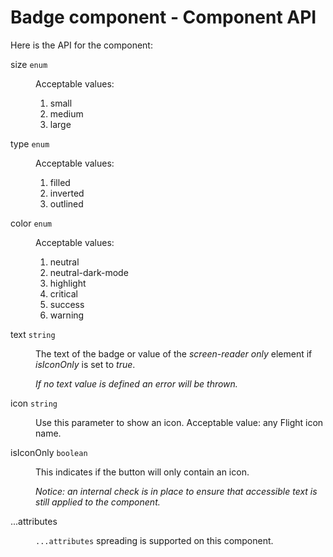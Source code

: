 # Badge component - Component API

Here is the API for the component:

<dl class="dummy-component-props" aria-labelledby="component-api-badge"><dt>size <code>enum</code></dt><dd><p>Acceptable values:</p><ol><li>small</li><li class="default">medium</li><li>large</li></ol></dd><dt>type <code>enum</code></dt><dd><p>Acceptable values:</p><ol><li class="default">filled</li><li>inverted</li><li>outlined</li></ol></dd><dt>color <code>enum</code></dt><dd><p>Acceptable values:</p><ol><li class="default">neutral</li><li>neutral-dark-mode</li><li>highlight</li><li>critical</li><li>success</li><li>warning</li></ol></dd><dt>text <code>string</code></dt><dd><p>The text of the badge or value of the <em>screen-reader only</em> element if <em>isIconOnly</em> is set to <em>true</em>.</p><p><em>If no text value is defined an error will be thrown.</em></p></dd><dt>icon <code>string</code></dt><dd><p>Use this parameter to show an icon. Acceptable value: any Flight icon name.</p></dd><dt>isIconOnly <code>boolean</code></dt><dd><p>This indicates if the button will only contain an icon.</p><p><em>Notice: an internal check is in place to ensure that accessible text is still applied to the component.</em></p></dd><dt>...attributes</dt><dd><p><code class="dummy-code">...attributes</code> spreading is supported on this component.</p></dd></dl>